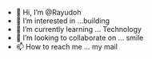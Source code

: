 - 👋 Hi, I’m @Rayudoh
- 👀 I’m interested in ...building 
- 🌱 I’m currently learning ... Technology
- 💞️ I’m looking to collaborate on ... smile 
- 📫 How to reach me ... my mail 

<!---
Rayudoh/Rayudoh is a ✨ special ✨ repository because its `README.md` (this file) appears on your GitHub profile.
You can click the Preview link to take a look at your changes.
--->
